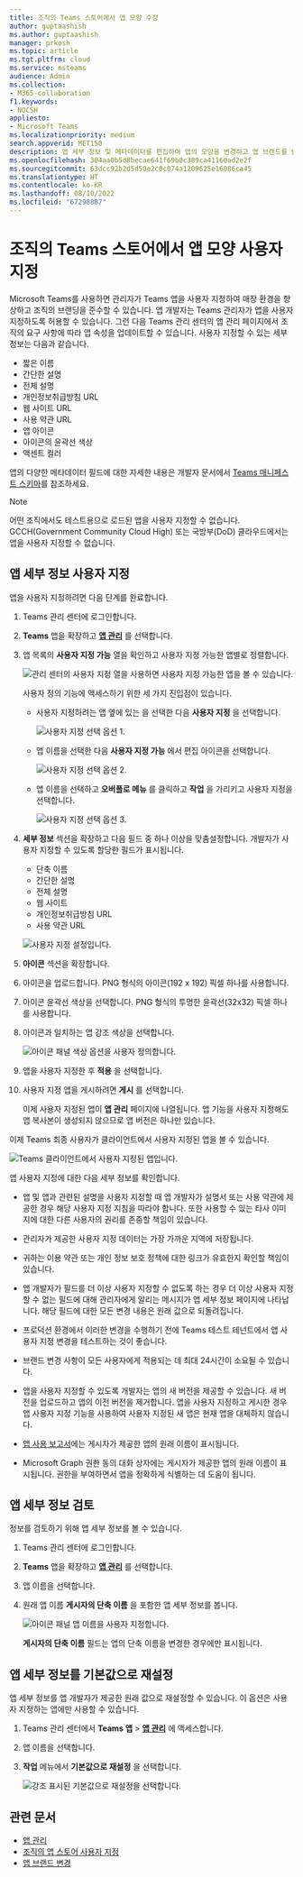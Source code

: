 ```yaml
---
title: 조직의 Teams 스토어에서 앱 모양 수정
author: guptaashish
ms.author: guptaashish
manager: prkosh
ms.topic: article
ms.tgt.pltfrm: cloud
ms.service: msteams
audience: Admin
ms.collection:
- M365-collaboration
f1.keywords:
- NOCSH
appliesto:
- Microsoft Teams
ms.localizationpriority: medium
search.appverid: MET150
description: 앱 세부 정보 및 메타데이터를 편집하여 앱의 모양을 변경하고 앱 브랜드를 변경하는 방법을 알아보세요.
ms.openlocfilehash: 304aa0b5d8becae641f69b0c389ca41160ad2e2f
ms.sourcegitcommit: 63dcc92b2d5d50e2c0c074a1209625e16086ca45
ms.translationtype: HT
ms.contentlocale: ko-KR
ms.lasthandoff: 08/10/2022
ms.locfileid: "67298887"
---
```

# <a name="customize-appearance-of-apps-in-your-organizations-teams-store"></a>조직의 Teams 스토어에서 앱 모양 사용자 지정

Microsoft Teams를 사용하면 관리자가 Teams 앱을 사용자 지정하여 매장 환경을 향상하고 조직의 브랜딩을 준수할 수 있습니다. 앱 개발자는 Teams 관리자가 앱을 사용자 지정하도록 허용할 수 있습니다. 그런 다음 Teams 관리 센터의 앱 관리 페이지에서 조직의 요구 사항에 따라 앱 속성을 업데이트할 수 있습니다. 사용자 지정할 수 있는 세부 정보는 다음과 같습니다.

* 짧은 이름
* 간단한 설명
* 전체 설명
* 개인정보취급방침 URL
* 웹 사이트 URL
* 사용 약관 URL
* 앱 아이콘
* 아이콘의 윤곽선 색상
* 액센트 컬러

앱의 다양한 메타데이터 필드에 대한 자세한 내용은 개발자 문서에서 [Teams 매니페스트 스키마](/microsoftteams/platform/resources/schema/manifest-schema)를 참조하세요.

> [!NOTE]
> 어떤 조직에서도 테스트용으로 로드된 앱을 사용자 지정할 수 없습니다. GCCH(Government Community Cloud High) 또는 국방부(DoD) 클라우드에서는 앱을 사용자 지정할 수 없습니다.

## <a name="customize-details-of-an-app"></a>앱 세부 정보 사용자 지정

앱을 사용자 지정하려면 다음 단계를 완료합니다.

1. Teams 관리 센터에 로그인합니다.

1. **Teams** 앱을 확장하고 **[앱 관리](https://admin.teams.microsoft.com/policies/manage-apps)** 를 선택합니다.

1. 앱 목록의 **사용자 지정 가능** 열을 확인하고 사용자 지정 가능한 앱별로 정렬합니다.

   ![관리 센터의 사용자 지정 열을 사용하면 사용자 지정 가능한 앱을 볼 수 있습니다.](media/customizable-apps-in-tac.png)

   사용자 정의 기능에 액세스하기 위한 세 가지 진입점이 있습니다.

   * 사용자 지정하려는 앱 옆에 있는 을 선택한 다음 **사용자 지정** 을 선택합니다.

     ![사용자 지정 선택 옵션 1.](media/select-app-to-customize1.png)

   * 앱 이름을 선택한 다음 **사용자 지정 가능** 에서 편집 아이콘을 선택합니다.

     ![사용자 지정 선택 옵션 2.](media/communities-microsoft.png)

   * 앱 이름을 선택하고 **오버플로 메뉴** 를 클릭하고 **작업** 을 가리키고 사용자 지정을 선택합니다.

     ![사용자 지정 선택 옵션 3.](media/customize-action-menu.png)

1. **세부 정보** 섹션을 확장하고 다음 필드 중 하나 이상을 맞춤설정합니다. 개발자가 사용자 지정할 수 있도록 할당한 필드가 표시됩니다.

    * 단축 이름
    * 간단한 설명
    * 전체 설명
    * 웹 사이트
    * 개인정보취급방침 URL
    * 사용 약관 URL

   ![사용자 지정 설정입니다.](media/customize-settings.png)

1. **아이콘** 섹션을 확장합니다.

1. 아이콘을 업로드합니다. PNG 형식의 아이콘(192 x 192) 픽셀 하나를 사용합니다.

1. 아이콘 윤곽선 색상을 선택합니다. PNG 형식의 투명한 윤곽선(32x32) 픽셀 하나를 사용합니다.

1. 아이콘과 일치하는 앱 강조 색상을 선택합니다.

   ![아이콘 패널 색상 옵션을 사용자 정의합니다.](media/customize-app-colors.png)

1. 앱을 사용자 지정한 후 **적용** 을 선택합니다.

1. 사용자 지정 앱을 게시하려면 **게시** 를 선택합니다.

   이제 사용자 지정된 앱이 **앱 관리** 페이지에 나열됩니다. 앱 기능을 사용자 지정해도 앱 복사본이 생성되지 않으므로 앱 버전은 하나만 있습니다.

이제 Teams 최종 사용자가 클라이언트에서 사용자 지정된 앱을 볼 수 있습니다.

   ![Teams 클라이언트에서 사용자 지정된 앱입니다.](media/contoso-app.png)

앱 사용자 지정에 대한 다음 세부 정보를 확인합니다.

* 앱 및 앱과 관련된 설명을 사용자 지정할 때 앱 개발자가 설명서 또는 사용 약관에 제공한 경우 해당 사용자 지정 지침을 따라야 합니다. 또한 사용할 수 있는 타사 이미지에 대한 다른 사용자의 권리를 존중할 책임이 있습니다.

* 관리자가 제공한 사용자 지정 데이터는 가장 가까운 지역에 저장됩니다.

* 귀하는 이용 약관 또는 개인 정보 보호 정책에 대한 링크가 유효한지 확인할 책임이 있습니다.

* 앱 개발자가 필드를 더 이상 사용자 지정할 수 없도록 하는 경우 더 이상 사용자 지정할 수 없는 필드에 대해 관리자에게 알리는 메시지가 앱 세부 정보 페이지에 나타납니다. 해당 필드에 대한 모든 변경 내용은 원래 값으로 되돌려집니다.

* 프로덕션 환경에서 이러한 변경을 수행하기 전에 Teams 테스트 테넌트에서 앱 사용자 지정 변경을 테스트하는 것이 좋습니다.

* 브랜드 변경 사항이 모든 사용자에게 적용되는 데 최대 24시간이 소요될 수 있습니다.

* 앱을 사용자 지정할 수 있도록 개발자는 앱의 새 버전을 제공할 수 있습니다. 새 버전을 업로드하고 앱의 이전 버전을 제거합니다. 앱을 사용자 지정하고 게시한 경우 앱 사용자 지정 기능을 사용하여 사용자 지정된 새 앱은 현재 앱을 대체하지 않습니다.

* [앱 사용 보고서](teams-analytics-and-reports/app-usage-report.md)에는 게시자가 제공한 앱의 원래 이름이 표시됩니다.

* Microsoft Graph 권한 동의 대화 상자에는 게시자가 제공한 앱의 원래 이름이 표시됩니다. 권한을 부여하면서 앱을 정확하게 식별하는 데 도움이 됩니다.

## <a name="review-app-details"></a>앱 세부 정보 검토

정보를 검토하기 위해 앱 세부 정보를 볼 수 있습니다.

1. Teams 관리 센터에 로그인합니다.

1. **Teams** 앱을 확장하고 **[앱 관리](https://admin.teams.microsoft.com/policies/manage-apps)** 를 선택합니다.

1. 앱 이름을 선택합니다.

1. 원래 앱 이름 **게시자의 단축 이름** 을 포함한 앱 세부 정보를 봅니다.

   ![아이콘 패널 앱 이름을 사용자 지정합니다.](media/original-app-version.png)

   **게시자의 단축 이름** 필드는 앱의 단축 이름을 변경한 경우에만 표시됩니다.

## <a name="reset-app-details-to-default-values"></a>앱 세부 정보를 기본값으로 재설정

앱 세부 정보를 앱 개발자가 제공한 원래 값으로 재설정할 수 있습니다. 이 옵션은 사용자 지정하는 앱에만 사용할 수 있습니다.

1. Teams 관리 센터에서 **Teams 앱** > **[앱 관리](https://admin.teams.microsoft.com/policies/manage-apps)** 에 액세스합니다.

1. 앱 이름을 선택합니다.

1. **작업** 메뉴에서 **기본값으로 재설정** 을 선택합니다.

   ![강조 표시된 기본값으로 재설정을 선택합니다.](media/select-reset.png)

## <a name="related-article"></a>관련 문서

* [앱 관리](manage-apps.md)
* [조직의 앱 스토어 사용자 지정](customize-your-app-store.md)
* [앱 브랜드 변경](https://techcommunity.microsoft.com/t5/microsoft-teams-blog/rebrand-apps-to-your-own-organization-s-branding-with-app/ba-p/2376296)
